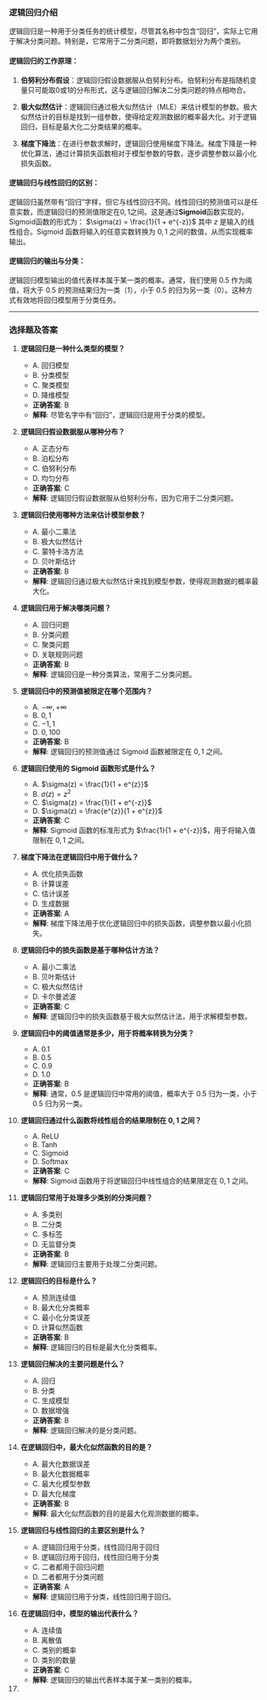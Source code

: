 ### 逻辑回归介绍

逻辑回归是一种用于分类任务的统计模型，尽管其名称中包含“回归”，实际上它用于解决分类问题。特别是，它常用于二分类问题，即将数据划分为两个类别。

#### 逻辑回归的工作原理：
1. **伯努利分布假设**：逻辑回归假设数据服从伯努利分布。伯努利分布是指随机变量只可能取0或1的分布形式，这与逻辑回归解决二分类问题的特点相吻合。
   
2. **极大似然估计**：逻辑回归通过极大似然估计（MLE）来估计模型的参数。极大似然估计的目标是找到一组参数，使得给定观测数据的概率最大化。对于逻辑回归，目标是最大化二分类结果的概率。
   
3. **梯度下降法**：在进行参数求解时，逻辑回归使用梯度下降法。梯度下降是一种优化算法，通过计算损失函数相对于模型参数的导数，逐步调整参数以最小化损失函数。

#### 逻辑回归与线性回归的区别：
逻辑回归虽然带有“回归”字样，但它与线性回归不同。线性回归的预测值可以是任意实数，而逻辑回归的预测值限定在$0,1$之间。这是通过**Sigmoid**函数实现的，Sigmoid函数的形式为：
$\sigma(z) = \frac{1}{1 + e^{-z}}$
其中 $z$ 是输入的线性组合。Sigmoid 函数将输入的任意实数转换为 $0,1$ 之间的数值，从而实现概率输出。

#### 逻辑回归的输出与分类：
逻辑回归模型输出的值代表样本属于某一类的概率。通常，我们使用 0.5 作为阈值，将大于 0.5 的预测结果归为一类（1），小于 0.5 的归为另一类（0）。这种方式有效地将回归模型用于分类任务。

---

### 选择题及答案

1. **逻辑回归是一种什么类型的模型？**
   - A. 回归模型  
   - B. 分类模型  
   - C. 聚类模型  
   - D. 降维模型  
   - **正确答案**: B  
   - **解释**: 尽管名字中有“回归”，逻辑回归是用于分类的模型。

2. **逻辑回归假设数据服从哪种分布？**
   - A. 正态分布  
   - B. 泊松分布  
   - C. 伯努利分布  
   - D. 均匀分布  
   - **正确答案**: C  
   - **解释**: 逻辑回归假设数据服从伯努利分布，因为它用于二分类问题。

3. **逻辑回归使用哪种方法来估计模型参数？**
   - A. 最小二乘法  
   - B. 极大似然估计  
   - C. 蒙特卡洛方法  
   - D. 贝叶斯估计  
   - **正确答案**: B  
   - **解释**: 逻辑回归通过极大似然估计来找到模型参数，使得观测数据的概率最大化。

4. **逻辑回归用于解决哪类问题？**
   - A. 回归问题  
   - B. 分类问题  
   - C. 聚类问题  
   - D. 关联规则问题  
   - **正确答案**: B  
   - **解释**: 逻辑回归是一种分类算法，常用于二分类问题。

5. **逻辑回归中的预测值被限定在哪个范围内？**
   - A. $-\infty, +\infty$  
   - B. $0,1$  
   - C. $-1,1$  
   - D. $0,100$  
   - **正确答案**: B  
   - **解释**: 逻辑回归的预测值通过 Sigmoid 函数被限定在 $0,1$ 之间。

6. **逻辑回归使用的 Sigmoid 函数形式是什么？**
   - A. $\sigma(z) = \frac{1}{1 + e^{z}}$  
   - B. $\sigma(z) = z^2$  
   - C. $\sigma(z) = \frac{1}{1 + e^{-z}}$  
   - D. $\sigma(z) = \frac{e^{z}}{1 + e^{z}}$  
   - **正确答案**: C  
   - **解释**: Sigmoid 函数的标准形式为 $\frac{1}{1 + e^{-z}}$，用于将输入值限制在 $0,1$ 之间。

7. **梯度下降法在逻辑回归中用于做什么？**
   - A. 优化损失函数  
   - B. 计算误差  
   - C. 估计误差  
   - D. 生成数据  
   - **正确答案**: A  
   - **解释**: 梯度下降法用于优化逻辑回归中的损失函数，调整参数以最小化损失。

8. **逻辑回归中的损失函数是基于哪种估计方法？**
   - A. 最小二乘法  
   - B. 贝叶斯估计  
   - C. 极大似然估计  
   - D. 卡尔曼滤波  
   - **正确答案**: C  
   - **解释**: 逻辑回归中的损失函数基于极大似然估计法，用于求解模型参数。

9. **逻辑回归中的阈值通常是多少，用于将概率转换为分类？**
   - A. 0.1  
   - B. 0.5  
   - C. 0.9  
   - D. 1.0  
   - **正确答案**: B  
   - **解释**: 通常，0.5 是逻辑回归中常用的阈值，概率大于 0.5 归为一类，小于 0.5 归为另一类。

10. **逻辑回归通过什么函数将线性组合的结果限制在 $0,1$ 之间？**
    - A. ReLU  
    - B. Tanh  
    - C. Sigmoid  
    - D. Softmax  
    - **正确答案**: C  
    - **解释**: Sigmoid 函数用于将逻辑回归中线性组合的结果限定在 $0,1$ 之间。

11. **逻辑回归常用于处理多少类别的分类问题？**
    - A. 多类别  
    - B. 二分类  
    - C. 多标签  
    - D. 无监督分类  
    - **正确答案**: B  
    - **解释**: 逻辑回归主要用于处理二分类问题。

12. **逻辑回归的目标是什么？**
    - A. 预测连续值  
    - B. 最大化分类概率  
    - C. 最小化分类误差  
    - D. 计算似然函数  
    - **正确答案**: B  
    - **解释**: 逻辑回归的目标是最大化分类概率。

13. **逻辑回归解决的主要问题是什么？**
    - A. 回归  
    - B. 分类  
    - C. 生成模型  
    - D. 数据增强  
    - **正确答案**: B  
    - **解释**: 逻辑回归解决的是分类问题。

14. **在逻辑回归中，最大化似然函数的目的是？**
    - A. 最大化数据误差  
    - B. 最大化数据概率  
    - C. 最大化模型参数  
    - D. 最大化梯度  
    - **正确答案**: B  
    - **解释**: 最大化似然函数的目的是最大化观测数据的概率。

15. **逻辑回归与线性回归的主要区别是什么？**
    - A. 逻辑回归用于分类，线性回归用于回归  
    - B. 逻辑回归用于回归，线性回归用于分类  
    - C. 二者都用于回归问题  
    - D. 二者都用于分类问题  
    - **正确答案**: A  
    - **解释**: 逻辑回归用于分类，线性回归用于回归。

16. **在逻辑回归中，模型的输出代表什么？**
    - A. 连续值  
    - B. 离散值  
    - C. 类别的概率  
    - D. 类别的数量  
    - **正确答案**: C  
    - **解释**: 逻辑回归的输出代表样本属于某一类别的概率。

17.